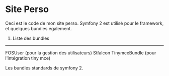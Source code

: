 Site Perso
========================

Ceci est le code de mon site perso.
Symfony 2 est utilisé pour le framework, et quelques bundles également.

1) Liste des bundles
--------------------------------

FOSUser                 (pour la gestion des utilisateurs)
Stfalcon TinymceBundle  (pour l'intégration tiny mce)

Les bundles standards de symfony 2.